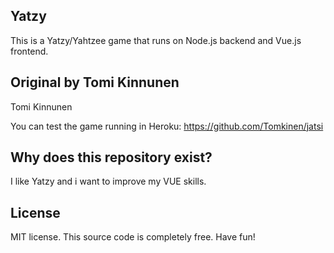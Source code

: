 ## Yatzy

This is a Yatzy/Yahtzee game that runs on Node.js backend and Vue.js frontend.

## Original by Tomi Kinnunen
Tomi Kinnunen

You can test the game running in Heroku:
https://github.com/Tomkinen/jatsi

## Why does this repository exist?

I like Yatzy and i want to improve my VUE skills.

## License

MIT license. This source code is completely free. Have fun!
